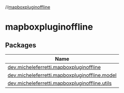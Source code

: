 //[mapboxpluginoffline](index.md)



# mapboxpluginoffline  


## Packages  
  
|  Name | 
|---|
| <a name="dev.micheleferretti.mapboxpluginoffline////PointingToDeclaration/"></a>[dev.micheleferretti.mapboxpluginoffline](mapboxpluginoffline/dev.micheleferretti.mapboxpluginoffline/index.md)|
| <a name="dev.micheleferretti.mapboxpluginoffline.model////PointingToDeclaration/"></a>[dev.micheleferretti.mapboxpluginoffline.model](mapboxpluginoffline/dev.micheleferretti.mapboxpluginoffline.model/index.md)|
| <a name="dev.micheleferretti.mapboxpluginoffline.utils////PointingToDeclaration/"></a>[dev.micheleferretti.mapboxpluginoffline.utils](mapboxpluginoffline/dev.micheleferretti.mapboxpluginoffline.utils/index.md)|

